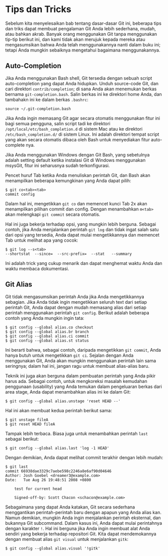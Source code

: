 # Tips dan Tricks

Sebelum kita menyelesaikan bab tentang dasar-dasar Git ini, beberapa tips dan triks dapat membuat pengalaman Git Anda lebih sederhana, mudah, atau bahkan akrab. Banyak orang menggunakan Git tanpa menggunakan tip-tip berikut ini, dan kami tidak akan merujuk kepada mereka atau mengasumsikan bahwa Anda telah menggunakannya nanti dalam buku ini; tetapi Anda mungkin sebaiknya mengetahui bagaimana menggunakannya.

## Auto-Completion

Jika Anda menggunakan Bash shell, Git tersedia dengan sebuah script auto-completion yang dapat Anda hidupkan. Unduh source-code Git, dan cari direktori `contrib/completion`; di sana Anda akan menemukan berkas bernama `git-completion.bash`. Salin berkas ini ke direktori home Anda, dan tambahakn ini ke dalam berkas `.bashrc`:

	source ~/.git-completion.bash

Jika Anda ingin memasang Git agar secara otomatis menggunakan fitur ini bagi semua pengguna, salin script tadi ke direktori `/opt/local/etc/bash_completion.d` di sistem Mac atau ke direktori `/etc/bash_completion.d/` di sistem Linux. Ini adalah direktori tempat script yang akan secara otomatis dibaca oleh Bash untuk menyediakan fitur auto-complete nya.

Jika Anda menggunakan Windows dengan Git Bash, yang sebetulnya adalah setting default ketika instalasi Git di Windows menggunakan msysGit, fitur ini seharusnya sudah terkonfigurasi.

Pencet huruf Tab ketika Anda menuliskan perintah Git, dan Bash akan menampilkan beberapa kemungkinan yang Anda dapat pilih:

	$ git co<tab><tab>
	commit config

Dalam hal ini, mengetikkan `git co` dan memencet kunci Tab 2x akan menampilkan pilihan commit dan config. Dengan menambahkan `m<tab>` akan melengkapi `git commit` secara otomatis.
	
Hal ini juga bekerja terhadap opsi, yang mungkin lebih berguna. Sebagai contoh, jika Anda menjalankan perintah `git log` dan tidak ingat salah satu dari opsi yang tersedia, Anda dapat mulai mengetikkannya dan memencet Tab untuk melihat apa yang cocok:

	$ git log --s<tab>
	--shortstat  --since=  --src-prefix=  --stat   --summary

Ini adalah trick yang cukup menarik dan dapat menghemat waktu Anda dan waktu membaca dokumentasi.

## Git Alias

Git tidak mengasumsikan perintah Anda jika Anda mengetikkannya sebagian. Jika Anda tidak ingin mengetikkan seluruh text dari setiap perintah Git, Anda dapat dengan mudah memasang alias dari setiap perintah menggunakan perintah `git config`. Berikut adalah beberapa contoh yang Anda mungkin ingin tata:

	$ git config --global alias.co checkout
	$ git config --global alias.br branch
	$ git config --global alias.ci commit
	$ git config --global alias.st status

Ini berarti bahwa, sebagai contoh, daripada mengetikkan `git commit`, Anda hanya butuh untuk mengetikkan `git ci`. Sejalan dengan Anda menggunakan Git, Anda akan mungkin menggunakan perintah lain sama seringnya; dalam hal ini, jangan ragu untuk membuat alias-alias baru.

Teknik ini juga akan berguna dalam pembuatan perintah yang Anda pikir harus ada. Sebagai contoh, untuk mengkoreksi masalah kemudahan penggunaan (usability) yang Anda temukan dalam pengeluaran berkas dari area stage, Anda dapat menambahkan alias ini ke dalam Git:

	$ git config --global alias.unstage 'reset HEAD --'

Hal ini akan membuat kedua perintah berikut sama:

	$ git unstage fileA
	$ git reset HEAD fileA

Tampak lebih terbaca. Biasa juga untuk menambahkan perintah `last` sebagai berikut:

	$ git config --global alias.last 'log -1 HEAD'

Dengan demikian, Anda dapat melihat commit terakhir dengan lebih mudah:
	
	$ git last
	commit 66938dae3329c7aebe598c2246a8e6af90d04646
	Author: Josh Goebel <dreamer3@example.com>
	Date:   Tue Aug 26 19:48:51 2008 +0800

	    test for current head

	    Signed-off-by: Scott Chacon <schacon@example.com>

Sebagaimana yang dapat Anda katakan, Git secara sederhana menggantikan perintah-perintah baru dengan apapun yang Anda alias kan. Namun demikian, mungkin Anda ingin menjalankan perintah eksternal, dan bukannya Git subcommand. Dalam kasus ini, Anda dapat mulai perintahnya dengan karakter `!`. Hal ini berguna jika Anda ingin membuat alat Anda sendiri yang bekerja terhadap repositori Git. Kita dapat mendemokannya dengan membuat alias `git visual` untuk menjalankan `gitk`:

	$ git config --global alias.visual '!gitk'
